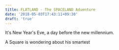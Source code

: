 ```yaml
---
title: FLATLAND - The SPACELAND Adventure
date: '2018-05-03T17:43:11+09:30'
draft: 'true'
---
```

It's New Year's Eve, a day before the new millennium.

A Square is wondering about his smartest
